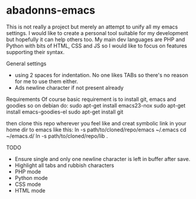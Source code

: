 abadonns-emacs
==============

This is not really a project but merely an attempt to unify all my emacs settings.
I would like to create a personal tool suitable for my development but hopefully it can help others too.
My main dev languages are PHP and Python with bits of HTML, CSS and JS so I would like to focus on features supporting their syntax.

General settings
- using 2 spaces for indentation. No one likes TABs so there's no reason for me to use them either.
- Ads newline character if not present already

Requirements
Of course basic requirement is to install git, emacs and goodies so on debian do:
sudo apt-get install emacs23-nox
sudo apt-get install emacs-goodies-el
sudo apt-get install git

then clone this repo wherever you feel like and creat symbolic link in your home dir to emacs like this:
ln -s path/to/cloned/repo/emacs ~/.emacs
cd ~/emacs.d/
ln -s path/to/cloned/repo/lib .

TODO
- Ensure single and only one newline character is left in buffer after save.
- Highlight all tabs and rubbish characters
- PHP mode
- Python mode
- CSS mode
- HTML mode
